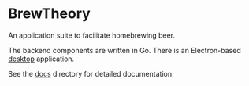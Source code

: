 # BrewTheory

An application suite to facilitate homebrewing beer.

The backend components are written in Go.
There is an Electron-based [desktop](./desktop) application.

See the [docs](./docs) directory for detailed documentation.

